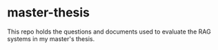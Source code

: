 # master-thesis
This repo holds the questions and documents used to evaluate the RAG systems in my master's thesis.
